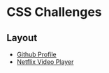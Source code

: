 # CSS Challenges

## Layout

* [Github Profile](./github-profile)
* [Netflix Video Player](./netflix-video-player)
